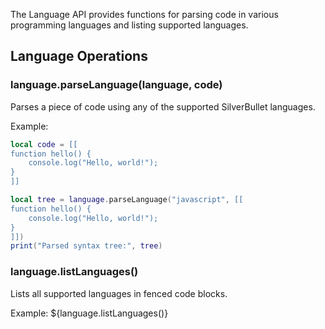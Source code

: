 The Language API provides functions for parsing code in various programming languages and listing supported languages.

## Language Operations

### language.parseLanguage(language, code)
Parses a piece of code using any of the supported SilverBullet languages.

Example:
```lua
local code = [[
function hello() {
    console.log("Hello, world!");
}
]]

local tree = language.parseLanguage("javascript", [[
function hello() {
    console.log("Hello, world!");
}
]])
print("Parsed syntax tree:", tree)
```

### language.listLanguages()
Lists all supported languages in fenced code blocks.

Example:
${language.listLanguages()}
